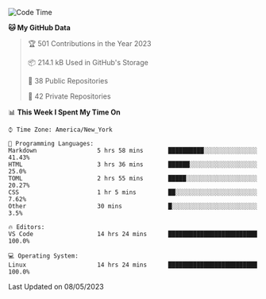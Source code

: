 <!--START_SECTION:waka-->
![Code Time](http://img.shields.io/badge/Code%20Time-192%20hrs%2057%20mins-blue)

**🐱 My GitHub Data** 

> 🏆 501 Contributions in the Year 2023
 > 
> 📦 214.1 kB Used in GitHub's Storage 
 > 
> 📜 38 Public Repositories 
 > 
> 🔑 42 Private Repositories  
 > 
📊 **This Week I Spent My Time On** 

```text
⌚︎ Time Zone: America/New_York

💬 Programming Languages: 
Markdown                 5 hrs 58 mins       ██████████░░░░░░░░░░░░░░░   41.43% 
HTML                     3 hrs 36 mins       ██████░░░░░░░░░░░░░░░░░░░   25.0% 
TOML                     2 hrs 55 mins       █████░░░░░░░░░░░░░░░░░░░░   20.27% 
CSS                      1 hr 5 mins         ██░░░░░░░░░░░░░░░░░░░░░░░   7.62% 
Other                    30 mins             █░░░░░░░░░░░░░░░░░░░░░░░░   3.5%

🔥 Editors: 
VS Code                  14 hrs 24 mins      █████████████████████████   100.0%

💻 Operating System: 
Linux                    14 hrs 24 mins      █████████████████████████   100.0%

```


 Last Updated on 08/05/2023
<!--END_SECTION:waka-->